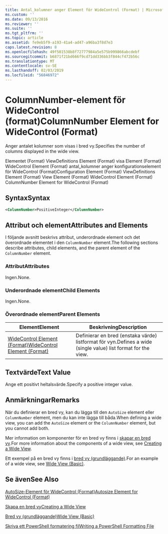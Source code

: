 ```yaml
---
title: Antal_kolumner anger Element för WideControl (Format) | Microsoft Docs
ms.custom: ''
ms.date: 09/13/2016
ms.reviewer: ''
ms.suite: ''
ms.tgt_pltfrm: ''
ms.topic: article
ms.assetid: fe9eb5f9-a193-41a4-ad47-a96ba3f8d7e3
caps.latest.revision: 8
ms.openlocfilehash: 49f501538b8f72777984a5e575b999866abcdebf
ms.sourcegitcommit: b6871f21bd666f9cd71dd336bb3f844cf472b56c
ms.translationtype: MT
ms.contentlocale: sv-SE
ms.lasthandoff: 02/03/2019
ms.locfileid: "56846972"
---
```

# <a name="columnnumber-element-for-widecontrol-format"></a><span data-ttu-id="c051e-102">ColumnNumber-element för WideControl (format)</span><span class="sxs-lookup"><span data-stu-id="c051e-102">ColumnNumber Element for WideControl (Format)</span></span>

<span data-ttu-id="c051e-103">Anger antalet kolumner som visas i bred vy.</span><span class="sxs-lookup"><span data-stu-id="c051e-103">Specifies the number of columns displayed in the wide view.</span></span>

<span data-ttu-id="c051e-104">Elementet (Format) ViewDefinitions Element (Format) visa Element (Format) WideControl Element (Format) antal_kolumner anger konfigurationselement för WideControl (Format)</span><span class="sxs-lookup"><span data-stu-id="c051e-104">Configuration Element (Format) ViewDefinitions Element (Format) View Element (Format) WideControl Element (Format) ColumnNumber Element for WideControl (Format)</span></span>

## <a name="syntax"></a><span data-ttu-id="c051e-105">Syntax</span><span class="sxs-lookup"><span data-stu-id="c051e-105">Syntax</span></span>

```xml
<ColumnNumber>PositiveInteger</ColumnNumber>
```

## <a name="attributes-and-elements"></a><span data-ttu-id="c051e-106">Attribut och element</span><span class="sxs-lookup"><span data-stu-id="c051e-106">Attributes and Elements</span></span>

<span data-ttu-id="c051e-107">I följande avsnitt beskrivs attribut, underordnade element och det överordnade elementet i den `ColumnNumber` element.</span><span class="sxs-lookup"><span data-stu-id="c051e-107">The following sections describe attributes, child elements, and the parent element of the `ColumnNumber` element.</span></span>

### <a name="attributes"></a><span data-ttu-id="c051e-108">Attribut</span><span class="sxs-lookup"><span data-stu-id="c051e-108">Attributes</span></span>

<span data-ttu-id="c051e-109">Ingen.</span><span class="sxs-lookup"><span data-stu-id="c051e-109">None.</span></span>

### <a name="child-elements"></a><span data-ttu-id="c051e-110">Underordnade element</span><span class="sxs-lookup"><span data-stu-id="c051e-110">Child Elements</span></span>

<span data-ttu-id="c051e-111">Ingen.</span><span class="sxs-lookup"><span data-stu-id="c051e-111">None.</span></span>

### <a name="parent-elements"></a><span data-ttu-id="c051e-112">Överordnade element</span><span class="sxs-lookup"><span data-stu-id="c051e-112">Parent Elements</span></span>

|<span data-ttu-id="c051e-113">Element</span><span class="sxs-lookup"><span data-stu-id="c051e-113">Element</span></span>|<span data-ttu-id="c051e-114">Beskrivning</span><span class="sxs-lookup"><span data-stu-id="c051e-114">Description</span></span>|
|-------------|-----------------|
|[<span data-ttu-id="c051e-115">WideControl Element (Format)</span><span class="sxs-lookup"><span data-stu-id="c051e-115">WideControl Element (Format)</span></span>](./widecontrol-element-format.md)|<span data-ttu-id="c051e-116">Definierar en bred (enstaka värde) listformat för vyn.</span><span class="sxs-lookup"><span data-stu-id="c051e-116">Defines a wide (single value) list format for the view.</span></span>|

## <a name="text-value"></a><span data-ttu-id="c051e-117">Textvärde</span><span class="sxs-lookup"><span data-stu-id="c051e-117">Text Value</span></span>

<span data-ttu-id="c051e-118">Ange ett positivt heltalsvärde.</span><span class="sxs-lookup"><span data-stu-id="c051e-118">Specify a positive integer value.</span></span>

## <a name="remarks"></a><span data-ttu-id="c051e-119">Anmärkningar</span><span class="sxs-lookup"><span data-stu-id="c051e-119">Remarks</span></span>

<span data-ttu-id="c051e-120">När du definierar en bred vy, kan du lägga till den `AutoSize` element eller `ColumnNumber` element, men du kan inte lägga till båda.</span><span class="sxs-lookup"><span data-stu-id="c051e-120">When defining a wide view, you can add the `AutoSize` element or the `ColumnNumber` element, but you cannot add both.</span></span>

<span data-ttu-id="c051e-121">Mer information om komponenter för en bred vy finns i [skapar en bred vy](./creating-a-wide-view.md).</span><span class="sxs-lookup"><span data-stu-id="c051e-121">For more information about the components of a wide view, see [Creating a Wide View](./creating-a-wide-view.md).</span></span>

<span data-ttu-id="c051e-122">Ett exempel på en bred vy finns i [bred vy (grundläggande)](./wide-view-basic.md).</span><span class="sxs-lookup"><span data-stu-id="c051e-122">For an example of a wide view, see [Wide View (Basic)](./wide-view-basic.md).</span></span>

## <a name="see-also"></a><span data-ttu-id="c051e-123">Se även</span><span class="sxs-lookup"><span data-stu-id="c051e-123">See Also</span></span>

[<span data-ttu-id="c051e-124">AutoSize-Element för WideControl (Format)</span><span class="sxs-lookup"><span data-stu-id="c051e-124">Autosize Element for WideControl (Format)</span></span>](./autosize-element-for-widecontrol-format.md)

[<span data-ttu-id="c051e-125">Skapa en bred vy</span><span class="sxs-lookup"><span data-stu-id="c051e-125">Creating a Wide View</span></span>](./creating-a-wide-view.md)

[<span data-ttu-id="c051e-126">Bred vy (grundläggande)</span><span class="sxs-lookup"><span data-stu-id="c051e-126">Wide View (Basic)</span></span>](./wide-view-basic.md)

[<span data-ttu-id="c051e-127">Skriva ett PowerShell formatering fil</span><span class="sxs-lookup"><span data-stu-id="c051e-127">Writing a PowerShell Formatting File</span></span>](./writing-a-powershell-formatting-file.md)
